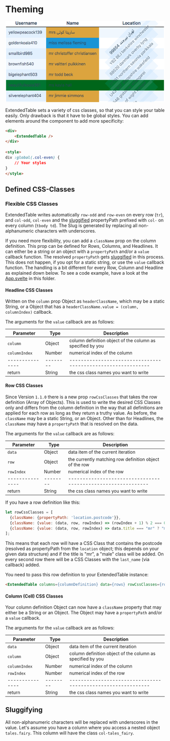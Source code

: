 # Theming

![](../../images/Theming.png)

ExtendedTable sets a variety of css classes, so that you can style your table easily. Only drawback is that it have to be global styles.
 You can add elements around the component to add more specificity:

```html 
<div>
    <ExtendedTable />
</div>

<style>
div :global(.col-even) {
    // Your styles
}
</style>
```

## Defined CSS-Classes

### Flexible CSS Classes

ExtendedTable writes automatically `row-odd` and `row-even` on every row (`tr`), and `col-odd`, `col-even` and the [sluggified](#sluggifying) propertyPath prefixed with `col-` on every column (`tbody td`). The Slug is generated by replacing all non-alphanumeric characters with underscores.

If you need more flexibility, you can add a `className` prop on the column definition. This prop can be defined for Rows, Columns, and Headlines. It can either be a string or an object with a `propertyPath` and/or a `value` callback function. The resolved `propertyPath` gets [sluggified](#sluggifying) in this process. This does not happen, if you opt for a static string, or use the `value` callback function.
The handling is a bit different for every Row, Column and Headline as explained down below. To see a code example, have a look at the [App.svelte](App.svelte) in this folder.

#### Headline CSS Classes

Written on the `column` prop Object as `headerClassName`, which may be a static String, or a Object that has a `headerClassName.value = (column, columnIndex)` callback.

The arguments for the `value` callback are as follows:

| Parameter     | Type   | Description                                                |
|---------------|--------|------------------------------------------------------------|
| `column`      | Object | column definition object of the column as specified by you |
| `columnIndex` | Number | numerical index of the column                              |
|---------------|--------|------------------------------------------------------------|
| return        | String | the css class names you want to write                      |

#### Row CSS Classes

Since Version `1.1.0` there is a new prop `rowCssClasses` that takes the row definition (Array of Objects). This is used to write the desired CSS Classes only and differs from the column definition in the way that all definitions are applied for each row as long as they return a truthy value.
As before, the `className` may be a static String, or an Object. Other than for Headlines, the `className` may have a `propertyPath` that is resolved on the data.

The arguments for the `value` callback are as follows:

| Parameter     | Type   | Description                                                |
|---------------|--------|------------------------------------------------------------|
| `data`        | Object | data item of the current iteration                         |
| `row`         | Object | the currently matching row definition object of the row    |
| `rowIndex`    | Number | numerical index of the row                                 |
|---------------|--------|------------------------------------------------------------|
| return        | String | the css class names you want to write                      |

If you have a row definition like this:
```javascript
let rowCssClasses = [
  {className: {propertyPath: 'location.postcode'}},
  {className: {value: (data, row, rowIndex) => (rowIndex + 1) % 2 === 0 ? data.last_name : "" }},
  {className: {value: (data, row, rowIndex) => data.title === "mr" ? "male my-other-class" : ""}},
];
```
This means that each row will have a CSS Class that contains the postcode (resolved as propertyPath from the `location` object; this depends on your given data structure) and if the title is "mr", a "male" class will be added. 
On every second row there will be a CSS Classes with the `last_name` (via callback) added.

You need to pass this row definition to your ExtendedTable instance:
```html
<ExtendedTable columns={columnDefinition} data={rows} rowCssClasses={rowCssClasses}></ExtendedTable>
```

#### Column (Cell) CSS Classes

Your column definition Object can now have a `className` property that may either be a String or an Object. The Object may have a `propertyPath` and/or a `value` callback.

The arguments for the `value` callback are as follows:

| Parameter     | Type   | Description                                                |
|---------------|--------|------------------------------------------------------------|
| `data`        | Object | data item of the current iteration                         |
| `column`      | Object | column definition object of the column as specified by you |
| `columnIndex` | Number | numerical index of the column                              |
| `rowIndex`    | Number | numerical index of the row                                 |
|---------------|--------|------------------------------------------------------------|
| return        | String | the css class names you want to write                      |

## Sluggifying

All non-alphanumeric characters will be replaced with underscores in the value.
Let's assume you have a column where you access a nested object `tales.fairy`. This column will have the class `col-tales_fairy`.
